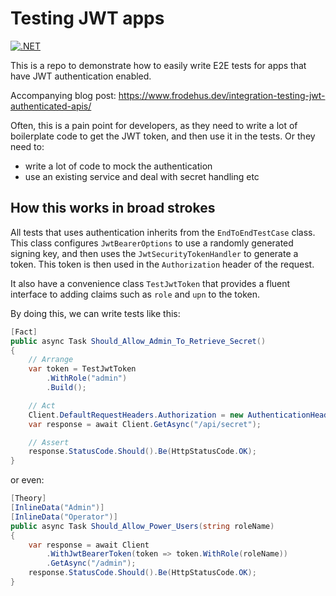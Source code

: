 # Testing JWT apps

[![.NET](https://github.com/FrodeHus/testing-jwt-apps/actions/workflows/dotnet.yml/badge.svg)](https://github.com/FrodeHus/testing-jwt-apps/actions/workflows/dotnet.yml)

This is a repo to demonstrate how to easily write E2E tests for apps that have JWT authentication enabled.

Accompanying blog post: <https://www.frodehus.dev/integration-testing-jwt-authenticated-apis/>

Often, this is a pain point for developers, as they need to write a lot of boilerplate code to get the JWT token, and then use it in the tests.
Or they need to:

- write a lot of code to mock the authentication
- use an existing service and deal with secret handling etc

## How this works in broad strokes

All tests that uses authentication inherits from the `EndToEndTestCase` class. This class configures `JwtBearerOptions` to use a randomly generated signing key, and then uses the `JwtSecurityTokenHandler` to generate a token. This token is then used in the `Authorization` header of the request.

It also have a convenience class `TestJwtToken` that provides a fluent interface to adding claims such as `role` and `upn` to the token.

By doing this, we can write tests like this:

```csharp
[Fact]
public async Task Should_Allow_Admin_To_Retrieve_Secret()
{
    // Arrange
    var token = TestJwtToken
        .WithRole("admin")
        .Build();

    // Act
    Client.DefaultRequestHeaders.Authorization = new AuthenticationHeaderValue("Bearer", token);
    var response = await Client.GetAsync("/api/secret");

    // Assert
    response.StatusCode.Should().Be(HttpStatusCode.OK);
}
```

or even:

```csharp
[Theory]
[InlineData("Admin")]
[InlineData("Operator")]
public async Task Should_Allow_Power_Users(string roleName)
{
    var response = await Client
        .WithJwtBearerToken(token => token.WithRole(roleName))
        .GetAsync("/admin");
    response.StatusCode.Should().Be(HttpStatusCode.OK);
}
```

